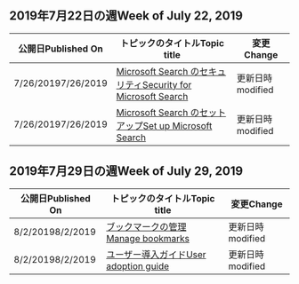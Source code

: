 <!-- This file is generated automatically each week. Changes made to this file will be overwritten.-->




## <a name="week-of-july-22-2019"></a><span data-ttu-id="b689d-101">2019年7月22日の週</span><span class="sxs-lookup"><span data-stu-id="b689d-101">Week of July 22, 2019</span></span>


| <span data-ttu-id="b689d-102">公開日</span><span class="sxs-lookup"><span data-stu-id="b689d-102">Published On</span></span> |<span data-ttu-id="b689d-103">トピックのタイトル</span><span class="sxs-lookup"><span data-stu-id="b689d-103">Topic title</span></span> | <span data-ttu-id="b689d-104">変更</span><span class="sxs-lookup"><span data-stu-id="b689d-104">Change</span></span> |
|------|------------|--------|
| <span data-ttu-id="b689d-105">7/26/2019</span><span class="sxs-lookup"><span data-stu-id="b689d-105">7/26/2019</span></span> | [<span data-ttu-id="b689d-106">Microsoft Search のセキュリティ</span><span class="sxs-lookup"><span data-stu-id="b689d-106">Security for Microsoft Search</span></span>](/MicrosoftSearch/security) | <span data-ttu-id="b689d-107">更新日時</span><span class="sxs-lookup"><span data-stu-id="b689d-107">modified</span></span> |
| <span data-ttu-id="b689d-108">7/26/2019</span><span class="sxs-lookup"><span data-stu-id="b689d-108">7/26/2019</span></span> | [<span data-ttu-id="b689d-109">Microsoft Search のセットアップ</span><span class="sxs-lookup"><span data-stu-id="b689d-109">Set up Microsoft Search</span></span>](/MicrosoftSearch/setup-microsoft-search) | <span data-ttu-id="b689d-110">更新日時</span><span class="sxs-lookup"><span data-stu-id="b689d-110">modified</span></span> |


## <a name="week-of-july-29-2019"></a><span data-ttu-id="b689d-111">2019年7月29日の週</span><span class="sxs-lookup"><span data-stu-id="b689d-111">Week of July 29, 2019</span></span>


| <span data-ttu-id="b689d-112">公開日</span><span class="sxs-lookup"><span data-stu-id="b689d-112">Published On</span></span> |<span data-ttu-id="b689d-113">トピックのタイトル</span><span class="sxs-lookup"><span data-stu-id="b689d-113">Topic title</span></span> | <span data-ttu-id="b689d-114">変更</span><span class="sxs-lookup"><span data-stu-id="b689d-114">Change</span></span> |
|------|------------|--------|
| <span data-ttu-id="b689d-115">8/2/2019</span><span class="sxs-lookup"><span data-stu-id="b689d-115">8/2/2019</span></span> | [<span data-ttu-id="b689d-116">ブックマークの管理</span><span class="sxs-lookup"><span data-stu-id="b689d-116">Manage bookmarks</span></span>](/MicrosoftSearch/manage-bookmarks) | <span data-ttu-id="b689d-117">更新日時</span><span class="sxs-lookup"><span data-stu-id="b689d-117">modified</span></span> |
| <span data-ttu-id="b689d-118">8/2/2019</span><span class="sxs-lookup"><span data-stu-id="b689d-118">8/2/2019</span></span> | [<span data-ttu-id="b689d-119">ユーザー導入ガイド</span><span class="sxs-lookup"><span data-stu-id="b689d-119">User adoption guide</span></span>](/MicrosoftSearch/user-adoption-guide) | <span data-ttu-id="b689d-120">更新日時</span><span class="sxs-lookup"><span data-stu-id="b689d-120">modified</span></span> |

